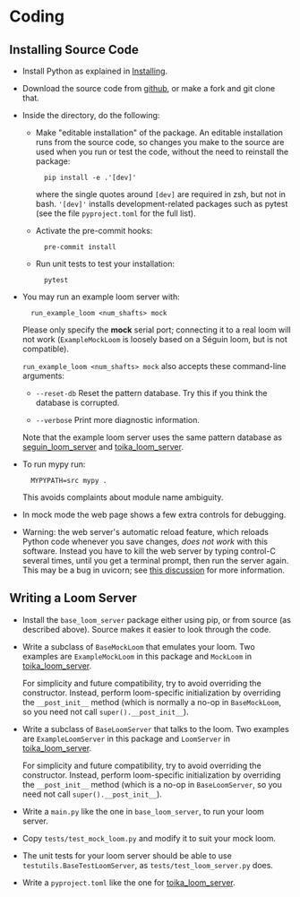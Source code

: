 # Coding

## Installing Source Code

* Install Python as explained in [Installing](installing.md).

* Download the source code from [github](https://github.com/r-owen/base_loom_server.git),
  or make a fork and git clone that.

* Inside the directory, do the following:

    * Make "editable installation" of the package.
      An editable installation runs from the source code,
      so changes you make to the source are used when you run or test the code,
      without the need to reinstall the package:

            pip install -e .'[dev]'
        
      where the single quotes around `[dev]` are required in zsh, but not in bash.
      `'[dev]'` installs development-related packages such as pytest
      (see the file `pyproject.toml` for the full list).
      
    * Activate the pre-commit hooks:

            pre-commit install
    
    * Run unit tests to test your installation:
    
            pytest

* You may run an example loom server with:

        run_example_loom <num_shafts> mock
  
  Please only specify the **mock** serial port; connecting it to a real loom will not work
  (`ExampleMockLoom` is loosely based on a Séguin loom, but is not compatible).

  `run_example_loom <num_shafts> mock` also accepts these command-line arguments:

    * `--reset-db` Reset the pattern database. Try this if you think the database is corrupted.

    * `--verbose` Print more diagnostic information.
  
  Note that the example loom server uses the same pattern database as
  [seguin_loom_server](https://pypi.org/project/seguin-loom-server/)
  and [toika_loom_server](https://pypi.org/project/toika-loom-server/).

* To run mypy run:

        MYPYPATH=src mypy .

    This avoids complaints about module name ambiguity.

* In mock mode the web page shows a few extra controls for debugging.

* Warning: the web server's automatic reload feature, which reloads Python code whenever you save changes,
  *does not work* with this software.
  Instead you have to kill the web server by typing control-C several times, until you get a terminal prompt, then run the server again.
  This may be a bug in uvicorn; see [this discussion](https://github.com/encode/uvicorn/discussions/2075) for more information.

## Writing a Loom Server

* Install the `base_loom_server` package either using pip, or from source (as described above).
  Source makes it easier to look through the code.

* Write a subclass of `BaseMockLoom` that emulates your loom.
  Two examples are `ExampleMockLoom` in this package and `MockLoom`
  in [toika_loom_server](https://pypi.org/project/toika-loom-server/).

  For simplicity and future compatibility, try to avoid overriding the constructor.
  Instead, perform loom-specific initialization by overriding the `__post_init__` method
  (which is normally a no-op in `BaseMockLoom`, so you need not call `super().__post_init__`).

* Write a subclass of `BaseLoomServer` that talks to the loom.
  Two examples are `ExampleLoomServer` in this package and `LoomServer`
  in [toika_loom_server](https://pypi.org/project/toika-loom-server/).

  For simplicity and future compatibility, try to avoid overriding the constructor.
  Instead, perform loom-specific initialization by overriding the `__post_init__` method
  (which is a no-op in `BaseLoomServer`, so you need not call `super().__post_init__`).

* Write a `main.py` like the one in `base_loom_server`, to run your loom server.

* Copy `tests/test_mock_loom.py` and modify it to suit your mock loom.

* The unit tests for your loom server should be able to use `testutils.BaseTestLoomServer`, as `tests/test_loom_server.py` does.

* Write a `pyproject.toml` like the one for [toika_loom_server](https://pypi.org/project/toika-loom-server/).
